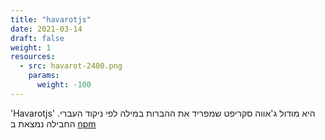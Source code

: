 ```yaml
---
title: "havarotjs"
date: 2021-03-14
draft: false
weight: 1
resources:
  - src: havarot-2400.png
    params:
      weight: -100
---
```


'Havarotjs' היא מודול ג'אווה סקריפט שמפריד את ההברות במילה לפי ניקוד העברי.
החבילה נמצאת ב [npm](https://www.npmjs.com/package/havarotjs)
